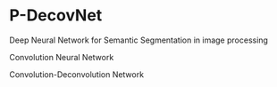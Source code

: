 # P-DecovNet
Deep Neural Network for Semantic Segmentation in image processing


Convolution Neural Network

Convolution-Deconvolution Network
